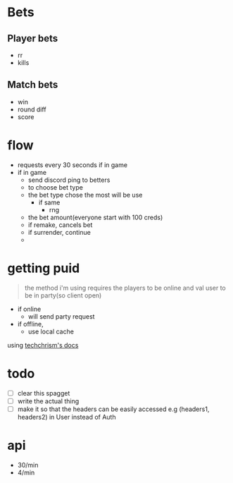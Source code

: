 # Bets
## Player bets
- rr
- kills
## Match bets
- win
- round diff
- score

# flow
- requests every 30 seconds if in game 
- if in game 
  - send discord ping to betters
  - to choose bet type
  - the bet type chose the most will be use
    - if same 
      - rng
  - the bet amount(everyone start with 100 creds)
  - if remake, cancels bet
  - if surrender, continue
  - 

# getting puid 
> the method i'm using requires the players to be online and val user to be in party(so client open)
- if online
  - will send party request
- if offline, 
  - use local cache

using [techchrism's docs](https://valapidocs.techchrism.me/)

# todo
- [ ] clear this spagget 
- [ ] write the actual thing
- [ ] make it so that the headers can be easily accessed e.g (headers1, headers2) in User instead of Auth

# api 
- 30/min
- 4/min 